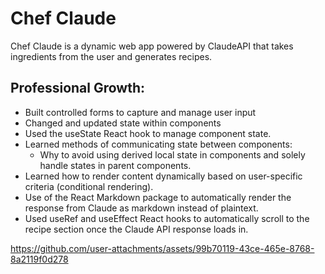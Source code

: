 # Chef Claude
Chef Claude is a dynamic web app powered by ClaudeAPI that takes ingredients from the user and generates recipes. 
 
 ## Professional Growth:
 * Built controlled forms to capture and manage user input
 * Changed and updated state within components
 * Used the useState React hook to manage component state. 
 * Learned methods of communicating state between components:
    - Why to avoid using derived local state in components and solely handle states in parent components.
 * Learned how to render content dynamically based on user-specific criteria (conditional rendering).
 * Use of the React Markdown package to automatically render the response from Claude as markdown instead of plaintext. 
 * Used useRef and useEffect React hooks to automatically scroll to the recipe section once the Claude API response loads in.  
 


https://github.com/user-attachments/assets/99b70119-43ce-465e-8768-8a2119f0d278




